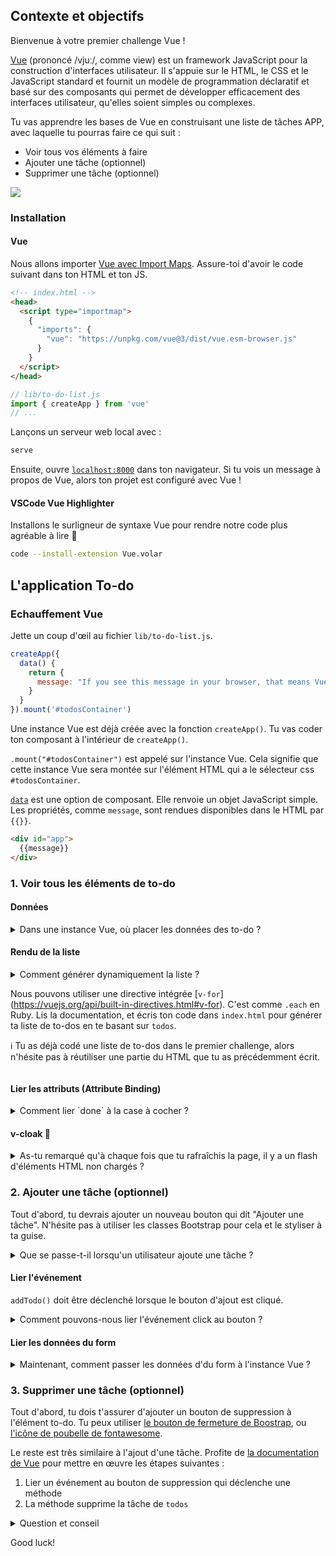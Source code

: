 ## Contexte et objectifs

Bienvenue à votre premier challenge Vue !

[Vue](https://vuejs.org/guide/introduction.html) (prononcé /vjuː/, comme view) est un framework JavaScript pour la construction d'interfaces utilisateur. Il s'appuie sur le HTML, le CSS et le JavaScript standard et fournit un modèle de programmation déclaratif et basé sur des composants qui permet de développer efficacement des interfaces utilisateur, qu'elles soient simples ou complexes.

Tu vas apprendre les bases de Vue en construisant une liste de tâches APP, avec laquelle tu pourras faire ce qui suit :

- Voir tous vos éléments à faire
- Ajouter une tâche (optionnel)
- Supprimer une tâche (optionnel)

![](https://raw.githubusercontent.com/lewagon/fullstack-images/master/frontend/to-do-list-vue-user-flow.gif)

### Installation

#### Vue

Nous allons importer [Vue avec Import Maps](https://vuejs.org/guide/quick-start.html#enabling-import-maps). Assure-toi d'avoir le code suivant dans ton HTML et ton JS.

```html
<!-- index.html -->
<head>
  <script type="importmap">
    {
      "imports": {
        "vue": "https://unpkg.com/vue@3/dist/vue.esm-browser.js"
      }
    }
  </script>
</head>
```

```js
// lib/to-do-list.js
import { createApp } from 'vue'
// ...
```

Lançons un serveur web local avec :

```bash
serve
```

Ensuite, ouvre [`localhost:8000`](http://localhost:8000) dans ton navigateur. Si tu vois un message à propos de Vue, alors ton projet est configuré avec Vue !

#### VSCode Vue Highlighter

Installons le surligneur de syntaxe Vue pour rendre notre code plus agréable à lire 💅

```bash
code --install-extension Vue.volar
```

## L'application To-do

### Echauffement Vue

Jette un coup d'œil au fichier `lib/to-do-list.js`.

```js
createApp({
  data() {
    return {
      message: "If you see this message in your browser, that means Vue is successfully mounted! 🙌"
    }
  }
}).mount('#todosContainer')
```

Une instance Vue est déjà créée avec la fonction `createApp()`. Tu vas coder ton composant à l'intérieur de `createApp()`.

`.mount("#todosContainer")` est appelé sur l'instance Vue. Cela signifie que cette instance Vue sera montée sur l'élément HTML qui a le sélecteur css `#todosContainer`.

[`data`](https://vuejs.org/api/options-state.html#data) est une option de composant. Elle renvoie un objet JavaScript simple. Les propriétés, comme `message`, sont rendues disponibles dans le HTML par `{{}}`.


```html
<div id="app">
  {{message}}
</div>
```

### 1. Voir tous les éléments de to-do

#### Données

<details>
<summary markdown='span'>Dans une instance Vue, où placer les données des to-do ?</summary>

Tu as les mêmes éléments de tâches dans un array :

```js
[
  { title: "Code a to-do list", done: false },
  { title: "Eat breakfast", done: true },
  { title: "Do some exercise", done: false },
  { title: "Water the plants", done: true }
]
```

Nous pouvons placer cette liste dans l'option `data` comme donnée initiale, et l'assigner à une propriété pertinente, comme `todos` ou `items`. Il est important de nommer les choses de manière pertinente, afin que ton code soit lisible par ton futur utilisateur et par les autres.

```js
createApp({
  data() {
    return {
      todos: [
        { title: "Code a to-do list", done: false },
        { title: "Eat breakfast", done: true },
        { title: "Do some exercise", done: false },
        { title: "Water the plants", done: true }
      ]
    }
  }
}).mount('#todosContainer')
```
</details>

#### Rendu de la liste

<details>
<summary markdown='span'>Comment générer dynamiquement la liste ?

Nous pouvons utiliser une directive intégrée [`v-for`] (https://vuejs.org/api/built-in-directives.html#v-for). C'est comme `.each` en Ruby. Lis la documentation, et écris ton code dans `index.html` pour générer ta liste de to-dos en te basant sur `todos`.

ℹ️ Tu as déjà codé une liste de to-dos dans le premier challenge, alors n'hésite pas à réutiliser une partie du HTML que tu as précédemment écrit.
</details>

#### Lier les attributs (Attribute Binding)

<details>
<summary markdown='span'>Comment lier `done` à la case à cocher ?</summary>

Nous pouvons utiliser [`v-bind`] (https://vuejs.org/api/built-in-directives.html#v-bind) pour rendre dynamiquement les attributs HTML. Dans le cas de la case à cocher, nous pouvons faire ce qui suit :

```html
<input type="checkbox" v-bind:checked="theDoneBooleanGoesHere">
```
</details>

#### v-cloak 🧥

<details>
<summary markdown='span'>As-tu remarqué qu'à chaque fois que tu rafraîchis la page, il y a un flash d'éléments HTML non chargés ?</summary>

![](https://raw.githubusercontent.com/lewagon/fullstack-images/master/frontend/vue-un-compiled-flash.gif)

C'est parce que le HTML n'est pas encore compilé lorsque nous rafraîchissons la page. Nous pouvons utiliser `v-cloak` pour cacher temporairement le HTML non compilé. Lis [la documentation](https://vuejs.org/api/built-in-directives.html#v-cloak), et applique-la à ton application ! N'oublie pas d'effectuer un **hard refresh** lorsque tu modifies le fichier CSS.

Voilà, c'est fait ! Félicitations pour ta première application Vue ! 🥂 Maintenant passe aux tâches optionnelles pour essayer d'implémenter les actions **Créer** et **Supprimer** !
</details>

### 2. Ajouter une tâche (optionnel)

Tout d'abord, tu devrais ajouter un nouveau bouton qui dit "Ajouter une tâche". N'hésite pas à utiliser les classes Bootstrap pour cela et le styliser à ta guise.

<details>
<summary markdown='span'>Que se passe-t-il lorsqu'un utilisateur ajoute une tâche ? </summary>

1. L'utilisateur remplit le titre de la tâche
2. L'utilisateur clique sur un bouton
3. la tâche est ajoutée et apparaît dans la liste.

Lorsque l'utilisateur clique sur le bouton, l'instance Vue doit se charger de récupérer les données et de les ajouter à la liste. Nous allons créer une [méthode] (https://vuejs.org/api/options-state.html#methods) appelée `addTodo()` pour s'occuper de tout cela.

Les méthodes sont définies dans l'option `methods` :

```js
createApp({
  data() {
  // ...
  },
  methods : {
    addTodo() {
      console.log("Ajouter une tâche...")
    }
  }
}).mount('#todosContainer')
```
</details>

#### Lier l'événement

`addTodo()` doit être déclenché lorsque le bouton d'ajout est cliqué.

<details>
<summary markdown='span'>Comment pouvons-nous lier l'événement click au bouton ? </summary>

Nous pouvons utiliser [`v-on`](https://vuejs.org/api/built-in-directives.html#v-on) pour écouter l'événement click.

```html
<button v-on:click="addTodo">Add</button>
```

Vérifie dans la console de ton navigateur, peux-tu voir le `console.log` que tu as ajouté dans ta méthode ? Si oui, alors tu as bien lié l'évènement `click` !
</details>

#### Lier les données du form

<details>
<summary markdown='span'>Maintenant, comment passer les données d'du form à l'instance Vue ?</summary>

Tu peux utiliser [`v-model`](https://vuejs.org/guide/essentials/forms.html#form-input-bindings), qui est similaire à `v-bind`. `v-bind` créé un lien **à sens unique** - de l'instance Vue au HTML. `v-model` est à **deux sens**. On l'utilise souvent pour les formulaires, car il permet de synchroniser l'état des inputs du formulaire avec l'état correspondant en JavaScript.

Pour utiliser `v-model`, il nous faut d'abord avoir une propriété que l'on définit dans l'option `data()`.

```js
data() {
  return {
    // ...
    newTodo: null
  }
},
```

On peut utiliser ensuite la lier à l'input dans le HTML.

```html
<input v-model="newTodo" placeholder="Your to-do goes here" />
```

Note que chaque propriété dans `data()` est accessible avec `this.propertyName`. Maintenant tu peux accéder à l'entrée de l'utilisateur avec `this.newTodo` dans l'instance Vue. À ton tour !

##### Pseudo-code pour addTodo()

1. Construire un objet to-do en fonction des données de l'utilisateur.
2. L'ajouter à la liste `todos`.

Une chose intéressante à propos de Vue est sa [**réactivité**] (https://vuejs.org/guide/extras/reactivity-in-depth.html). `data()` est réactif, ce qui signifie que les changements dans `data()` déclenchent une mise à jour dans le DOM. On peut voir comment le changement de `this.todos` met automatiquement à jour le DOM.

Tu peux également remarquer qu'après avoir ajouté une tâche, la saisie de l'utilisateur reste dans le champ de saisie. Considérant que le binding de `v-model` est bidirectionnel, comment réinitialiser l'entrée ?
</details>

### 3. Supprimer une tâche (optionnel)

Tout d'abord, tu dois t'assurer d'ajouter un bouton de suppression à l'élément to-do. Tu peux utiliser [le bouton de fermeture de Boostrap](https://getbootstrap.com/docs/5.0/components/close-button/), ou [l'icône de poubelle de fontawesome](https://fontawesome.com/search?q=trash&o=r).

Le reste est très similaire à l'ajout d'une tâche. Profite de [la documentation de Vue](https://vuejs.org/guide/introduction.html) pour mettre en œuvre les étapes suivantes :

1. Lier un événement au bouton de suppression qui déclenche une méthode
2. La méthode supprime la tâche de `todos`

<details>
<summary markdown='span'>Question et conseil</summary>

❓ Comment cette méthode sait-elle quelle tâche supprimer ?
❓ Quel est l'identifiant unique de chaque tâche ? Vous pouvez l'utiliser pour identifier la tâche à supprimer.

💡 Vous pouvez passer un argument à une méthode.
💡 Vous avez accès à l'index dans `v-for`.
</details>

Good luck!
